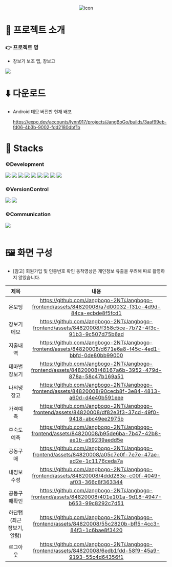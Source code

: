 <div align=center>
  
  ![icon](https://github.com/Jangbogo-2NT/Jangbogo-frontend/assets/84820008/d61c595c-0a3e-489b-9453-3af36507416e)
  
</div>

#  🌿 프로젝트 소개

### 👉 프로젝트 명

- 장보기 보조 앱, 장보고

<img src="https://github.com/Jangbogo-2NT/Jangbogo-frontend/assets/84820008/67ec6894-6158-41c2-afb4-1f7554fe3bb4" />

# ⬇️ 다운로드

- Android 데모 버전만 현재 배포

  https://expo.dev/accounts/lynn917/projects/JangBoGo/builds/3aaf99eb-fd06-4b3b-9002-fdd2180dbf1b
  

#  🔨 Stacks

### ⚙️Development

<div>
  <img src="https://img.shields.io/badge/javascript-F7DF1E?style=for-the-badge&logo=javascript&logoColor=black">
<img src="https://img.shields.io/badge/python-3776AB?style=for-the-badge&logo=python&logoColor=white">
<img src="https://img.shields.io/badge/react_native-%2320232a.svg?style=for-the-badge&logo=react&logoColor=%2361DAFB"/>
<img src="https://img.shields.io/badge/node.js-6DA55F?style=for-the-badge&logo=node.js&logoColor=white"/>
<img src="https://img.shields.io/badge/mysql-%2300f.svg?style=for-the-badge&logo=mysql&logoColor=white"/>
<img src="https://img.shields.io/badge/AWS-%23FF9900.svg?style=for-the-badge&logo=amazon-aws&logoColor=white"/>
<img src="https://img.shields.io/badge/TensorFlow-%23FF6F00.svg?style=for-the-badge&logo=TensorFlow&logoColor=white"/>
<img src="https://img.shields.io/badge/PyTorch-%23EE4C2C.svg?style=for-the-badge&logo=PyTorch&logoColor=white"/>
<img src="https://img.shields.io/badge/figma-%23F24E1E.svg?style=for-the-badge&logo=figma&logoColor=white"/>
</div>

### ⚙️VersionControl

<div>
  <img src="https://img.shields.io/badge/git-%23F05033.svg?style=for-the-badge&logo=git&logoColor=white"/>
<img src="https://img.shields.io/badge/github-%23121011.svg?style=for-the-badge&logo=github&logoColor=white"/>
</div>

### ⚙️Communication
<img src="https://img.shields.io/badge/Notion-%23000000.svg?style=for-the-badge&logo=notion&logoColor=white"/>

<br/>
<br/>

# 🖼️ 화면 구성

- [참고] 회원가입 및 인증번호 확인 동작영상은 개인정보 유출을 우려해 따로 촬영하지 않았습니다.

|제목|내용|
|:---:|:---:|
|온보딩|https://github.com/Jangbogo-2NT/Jangbogo-frontend/assets/84820008/a7d00032-f31c-4d9d-84ca-ecbde8f5fcd1|
|장보기메모|https://github.com/Jangbogo-2NT/Jangbogo-frontend/assets/84820008/f358c5ce-7b72-4f3c-91b3-9c507d75b6ad|
|지출내역|https://github.com/Jangbogo-2NT/Jangbogo-frontend/assets/84820008/d671e6a8-f45c-4ed1-bbfd-0de80bb99000|
|테마별장보기|https://github.com/Jangbogo-2NT/Jangbogo-frontend/assets/84820008/48167a6b-3952-479d-878a-58c47b169a51|
|나의냉장고|https://github.com/Jangbogo-2NT/Jangbogo-frontend/assets/84820008/90cecb8f-3e84-4813-a60d-d4e40b591eee|
|가격예측|https://github.com/Jangbogo-2NT/Jangbogo-frontend/assets/84820008/df82e3f3-37cd-49f0-9418-abc49ee2975b|
|후숙도예측|https://github.com/Jangbogo-2NT/Jangbogo-frontend/assets/84820008/b95de6ba-7b47-42b8-ae1b-a59239aedd5e|
|공동구매|https://github.com/Jangbogo-2NT/Jangbogo-frontend/assets/84820008/a05c7e0f-7e7e-47ae-ad2e-1c1176ceda7a|
|내정보수정|https://github.com/Jangbogo-2NT/Jangbogo-frontend/assets/84820008/4ddd283e-c00f-4049-af03-366c8f363344|
|공동구매확인|https://github.com/Jangbogo-2NT/Jangbogo-frontend/assets/84820008/401e101a-9d18-4947-b653-99c8292c7d51|
|하단탭(최근장보기, 알람)|https://github.com/Jangbogo-2NT/Jangbogo-frontend/assets/84820008/55c2820b-bff5-4cc3-84f3-1c6bae8f3420|
|로그아웃|https://github.com/Jangbogo-2NT/Jangbogo-frontend/assets/84820008/6edb1fdd-58f9-45a9-9193-55c4d64356f1|
